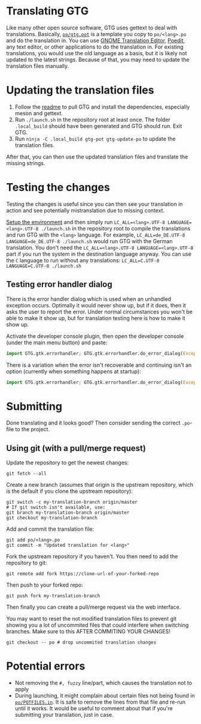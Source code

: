 # Translating GTG

Like many other open source software, GTG uses gettext to deal with translations.
Basically, [`po/gtg.pot`][gtg-pot] is a template you copy to `po/<lang>.po` and do the translation in.
You can use [GNOME Translation Editor][gtranslator], [Poedit][poedit], any text editor, or other applications to do the translation in.
For existing translations, you would use the old language as a basis, but it is likely not updated to the latest strings.
Because of that, you may need to update the translation files manually.

[gtg-pot]: ../../po/gtg.pot
[gtranslator]: https://wiki.gnome.org/Apps/Gtranslator/
[poedit]: https://poedit.net/
[gettext-plural]: https://www.gnu.org/software/gettext/manual/html_node/Translating-plural-forms.html#Translating-plural-forms

# Updating the translation files

1. Follow the [readme][readme] to pull GTG and install the dependencies, especially meson and gettext.
2. Run `./launch.sh` in the repository root at least once. The folder `.local_build` should have been generated and GTG should run. Exit GTG.
3. Run `ninja -C .local_build gtg-pot gtg-update-po` to update the translation files.

[readme]: ../../README.md

After that, you can then use the updated translation files and translate the missing strings.

# Testing the changes

Testing the changes is useful since you can then see your translation in action and see potentially mistranslation due to missing context.

[Setup the environment][readme] and then simply run `LC_ALL=<lang>.UTF-8 LANGUAGE=<lang>.UTF-8 ./launch.sh` in the repository root to compile the translations and run GTG with the `<lang>` language.
For example, `LC_ALL=de_DE.UTF-8 LANGUAGE=de_DE.UTF-8 ./launch.sh` would run GTG with the German translation.
You don't need the `LC_ALL=<lang>.UTF-8 LANGUAGE=<lang>.UTF-8` part if you run the system in the destination language anyway.
You can use the `C` language to run without any translations: `LC_ALL=C.UTF-8 LANGUAGE=C.UTF-8 ./launch.sh`

## Testing error handler dialog

There is the error handler dialog which is used when an unhandled exception occurs.
Optimally it would never show up, but if it does, then it asks the user to report the error.
Under normal circumstances you won't be able to make it show up, but for translation testing here is how to make it show up.

Activate the developer console plugin, then open the developer console (under the main menu button) and paste:

```python
import GTG.gtk.errorhandler; GTG.gtk.errorhandler.do_error_dialog(Exception("Exception description"), "This is English only because it is for developers", True)
```

There is a variation when the error isn't recoverable and continuing isn't an option (currently when something happens at startup):

```python
import GTG.gtk.errorhandler; GTG.gtk.errorhandler.do_error_dialog(Exception("Exception description"), "This is English only because it is for developers", False)
```

# Submitting

Done translating and it looks good?
Then consider sending the correct `.po`-file to the project.

## Using git (with a pull/merge request)

Update the repository to get the newest changes:

    git fetch --all

Create a new branch (assumes that origin is the upstream repository, which is the default if you clone the upstream repository):

    git switch -c my-translation-branch origin/master
    # If git switch isn't available, use:
    git branch my-translation-branch origin/master
    git checkout my-translation-branch

Add and commit the translation file:

    git add po/<lang>.po
    git commit -m "Updated translation for <lang>"

Fork the upstream repository if you haven't.
You then need to add the repository to git:

    git remote add fork https://clone-url-of-your-forked-repo

Then push to your forked repo:

    git push fork my-translation-branch

Then finally you can create a pull/merge request via the web interface.

You may want to reset the not modified translation files to prevent git showing you a lot of uncommited files that could interfere when switching branches.
Make sure to this AFTER COMMITING YOUR CHANGES!

    git checkout -- po # drop uncommited translation changes

# Potential errors

* Not removing the `#, fuzzy` line/part, which causes the translation not to apply
* During launching, it might complain about certain files not being found in [`po/POTFILES.in`][POTFILES.IN].
  It is safe to remove the lines from that file and re-run until it works.
  It would be useful to comment about that if you're submitting your translation, just in case.

[POTFILES.IN]: ../../po/POTFILES.in
